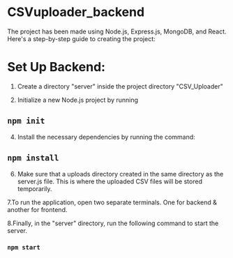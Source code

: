 # CSVuploader_backend
The project has been made using Node.js, Express.js, MongoDB, and React. Here's a step-by-step guide to creating the project:

# Set Up Backend:
1. Create a directory "server" inside the project directory "CSV_Uploader"

2. Initialize a new Node.js project by running 

## `npm init` 

4. Install the necessary dependencies by running the command: 

## `npm install`

6. Make sure that a uploads directory created in the same directory as the server.js file. This is where the uploaded CSV files will be stored temporarily.

7.To run the application, open two separate terminals.  One for backend & another for frontend.

8.Finally, in the "server" directory, run the following command to start the server.

### `npm start`


